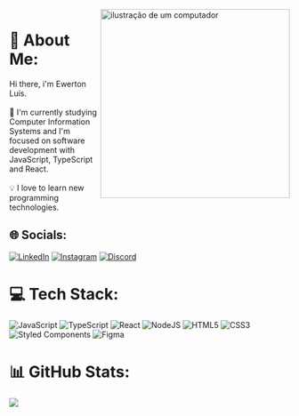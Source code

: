<img src="https://raw.githubusercontent.com/MicaelliMedeiros/micaellimedeiros/master/image/computer-illustration.png" alt="ilustração de um computador" min-width="340px" max-width="340px" width="340px" align="right">

# 💫 About Me:
Hi there, i'm Ewerton Luís.<br><br>🌱 I'm currently studying Computer Information Systems and I'm focused on software development with JavaScript, TypeScript and React.<br><br>💡 I love to learn new programming technologies.


## 🌐 Socials:
[![LinkedIn](https://img.shields.io/badge/LinkedIn-%230077B5.svg?logo=linkedin&logoColor=white)](https://linkedin.com/in/ewertonluis28) [![Instagram](https://img.shields.io/badge/Instagram-%23E4405F.svg?logo=Instagram&logoColor=white)](https://instagram.com/ewrtonl)  [![Discord](https://img.shields.io/badge/Discord-%237289DA.svg?logo=discord&logoColor=white)](https://discord.gg/https://discord.com/users/472092988407808000) 

# 💻 Tech Stack:
![JavaScript](https://img.shields.io/badge/javascript-%23323330.svg?style=for-the-badge&logo=javascript&logoColor=%23F7DF1E) ![TypeScript](https://img.shields.io/badge/TypeScript-007ACC?style=for-the-badge&logo=typescript&logoColor=white) ![React](https://img.shields.io/badge/react-%2320232a.svg?style=for-the-badge&logo=react&logoColor=%2361DAFB) ![NodeJS](https://img.shields.io/badge/node.js-6DA55F?style=for-the-badge&logo=node.js&logoColor=white) ![HTML5](https://img.shields.io/badge/html5-%23E34F26.svg?style=for-the-badge&logo=html5&logoColor=white) ![CSS3](https://img.shields.io/badge/css3-%231572B6.svg?style=for-the-badge&logo=css3&logoColor=white) ![Styled Components](https://img.shields.io/badge/styled--components-DB7093?style=for-the-badge&logo=styled-components&logoColor=white) 	![Figma](https://img.shields.io/badge/figma-%23F24E1E.svg?style=for-the-badge&logo=figma&logoColor=white)
# 📊 GitHub Stats:
![](https://github-readme-stats.vercel.app/api/top-langs/?username=ewrtonl&theme=radical&hide_border=false&include_all_commits=true&count_private=false&layout=compact&card_width=520)

